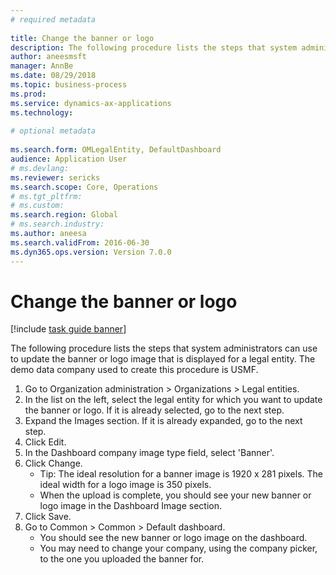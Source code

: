 ```yaml
--- 
# required metadata 
 
title: Change the banner or logo
description: The following procedure lists the steps that system administrators can use to update the banner or logo image that is displayed for a legal entity. 
author: aneesmsft
manager: AnnBe 
ms.date: 08/29/2018
ms.topic: business-process 
ms.prod:  
ms.service: dynamics-ax-applications 
ms.technology:  
 
# optional metadata 
 
ms.search.form: OMLegalEntity, DefaultDashboard   
audience: Application User 
# ms.devlang:  
ms.reviewer: sericks
ms.search.scope: Core, Operations 
# ms.tgt_pltfrm:  
# ms.custom:  
ms.search.region: Global
# ms.search.industry: 
ms.author: aneesa
ms.search.validFrom: 2016-06-30 
ms.dyn365.ops.version: Version 7.0.0 
---
```

# Change the banner or logo

[!include [task guide banner](../../includes/task-guide-banner.md)]

The following procedure lists the steps that system administrators can use to update the banner or logo image that is displayed for a legal entity. The demo data company used to create this procedure is USMF.

1. Go to Organization administration > Organizations > Legal entities.
2. In the list on the left, select the legal entity for which you want to update the banner or logo. If it is already selected, go to the next step.
3. Expand the Images section. If it is already expanded, go to the next step.
4. Click Edit.
5. In the Dashboard company image type field, select 'Banner'.
6. Click Change.
    * Tip: The ideal resolution for a banner image is 1920 x 281 pixels. The ideal width for a logo image is 350 pixels.  
    * When the upload is complete, you should see your new banner or logo image in the Dashboard Image section.  
7. Click Save.
8. Go to Common > Common > Default dashboard.
    * You should see the new banner or logo image on the dashboard.  
    * You may need to change your company, using the company picker, to the one you uploaded the banner for.  

